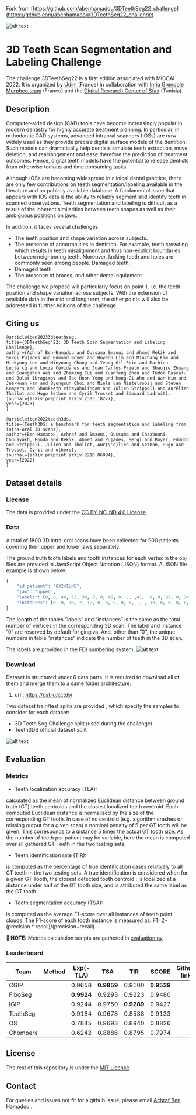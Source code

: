 Fork from [https://github.com/abenhamadou/3DTeethSeg22_challenge](https://github.com/abenhamadou/3DTeethSeg22_challenge)


![alt text](assets/Grand-Challenge-Banner.jpeg)
# 3D Teeth Scan Segmentation and Labeling Challenge
The challenge 3DTeethSeg22 is a first edition associated with MICCAI 2022. It is organized by [Udini](https://www.udini.ai/) (France) in collaboration with [Inria Grenoble Morpheo team](https://team.inria.fr/morpheo/) (France) and the [Digital Research Center of Sfax](http://www.crns.rnrt.tn/) (Tunisia).

## Description
Computer-aided design (CAD) tools have become increasingly popular in modern dentistry for highly accurate treatment 
planning. In particular, in orthodontic CAD systems, advanced intraoral scanners (IOSs) are now widely used as they 
provide precise digital surface models of the dentition. Such models can dramatically help dentists simulate teeth 
extraction, move, deletion, and rearrangement and ease therefore the prediction of treatment outcomes. Hence, 
digital teeth models have the potential to release dentists from otherwise tedious and time consuming tasks.

Although IOSs are becoming widespread in clinical dental practice, there are only few contributions on teeth
segmentation/labeling available in the literature and no publicly available database. A fundamental issue that 
appears with IOS data is the ability to reliably segment and identify teeth in scanned observations. 
Teeth segmentation and labeling is difficult as a result of the inherent similarities between teeth shapes as well 
as their ambiguous positions on jaws.

In addition, it faces several challenges:

 * The teeth position and shape variation across subjects.
 * The presence of abnormalities in dentition. For example, teeth crowding which results in teeth misalignment and thus non-explicit boundaries between neighboring teeth. Moreover, lacking teeth and holes are commonly seen among people.
Damaged teeth.
 * Damaged teeth.
 * The presence of braces, and other dental equipment

 The challenge we propose will particularly focus on point 1, i.e. the teeth position and shape variation across subjects. With the extension of available data in the mid and long term, the other points will also be addressed in further editions of the challenge.


## Citing us

```
@article{ben20233dteethseg,
title={3DTeethSeg'22: 3D Teeth Scan Segmentation and Labeling Challenge},
author={Achraf Ben-Hamadou and Oussama Smaoui and Ahmed Rekik and Sergi Pujades and Edmond Boyer and Hoyeon Lim and Minchang Kim and Minkyung Lee and Minyoung Chung and Yeong-Gil Shin and Mathieu Leclercq and Lucia Cevidanes and Juan Carlos Prieto and Shaojie Zhuang and Guangshun Wei and Zhiming Cui and Yuanfeng Zhou and Tudor Dascalu and Bulat Ibragimov and Tae-Hoon Yong and Hong-Gi Ahn and Wan Kim and Jae-Hwan Han and Byungsun Choi and Niels van Nistelrooij and Steven Kempers and Shankeeth Vinayahalingam and Julien Strippoli and Aurélien Thollot and Hugo Setbon and Cyril Trosset and Edouard Ladroit},
journal={arXiv preprint arXiv:2305.18277},
year={2023}
}

@article{ben2022teeth3ds,
title={Teeth3DS: a benchmark for teeth segmentation and labeling from intra-oral 3D scans},
author={Ben-Hamadou, Achraf and Smaoui, Oussama and Chaabouni-Chouayakh, Houda and Rekik, Ahmed and Pujades, Sergi and Boyer, Edmond and Strippoli, Julien and Thollot, Aur{\'e}lien and Setbon, Hugo and Trosset, Cyril and others},
journal={arXiv preprint arXiv:2210.06094},
year={2022}
}
```

## Dataset details
### License

The data is provided under the [CC BY-NC-ND 4.0 License](https://creativecommons.org/licenses/by-nc-nd/4.0/)

### Data
A total of 1800 3D intra-oral scans have been collected for 900 patients covering their upper and lower jaws separately. 

The ground truth tooth labels and tooth instances for each vertex in the obj
files are provided in JavaScript Object Notation (JSON) format. A JSON file
example is shown below:
```python
{
    "id_patient": "6X24ILNE", 
    "jaw": "upper",
    "labels": [0, 0, 44, 33, 34, 0, 0, 45, 0, .. ,41,  0, 0, 37, 0, 34, 45, 0, 31, 36], 
    "instances": [0, 0, 10, 2, 12, 0, 0, 9, 0, 0, .. , 10, 0, 0, 8, 0, 0, 9, 0, 1, 8, 13],
}
```
The length of the tables ”labels” and ”instances” is the same as the total number of vertices in the corresponding 3D scan. The label and instance ”0” are
reserved by default for gingiva. And, other than ”0”, the unique numbers in table ”instances” indicate the number of teeth in the 3D scan.

The labels are provided in the FDI numbering system.
![alt text](assets/samples.png)

### Download

Dataset is structured under 6 data parts. It is required to download all of them and merge them to a same folder architecture.
1. url : https://osf.io/xctdy/

Two dataset train/test splits are provided , which specify the samples to consider for each dataset:
* 3D Teeth Seg Challenge split (used during the challenge)
* Teeth3DS official dataset split

![alt text](assets/train_test_split.png)


## Evaluation
### Metrics
* Teeth localization accuracy (TLA):

calculated as the mean of normalized Euclidean distance between ground truth (GT) teeth centroids and the closest localized teeth centroid. 
Each computed Euclidean distance is normalized by the size of the corresponding GT tooth. 
In case of no centroid (e.g. algorithm crashes or missing output for a given scan) a nominal penalty of 5 per GT tooth 
will be given. This corresponds to a distance 5 times the actual GT tooth size. As the number of teeth per patient may
be variable, here the mean is computed over all gathered GT Teeth in the two testing sets.

* Teeth identification rate (TIR): 

is computed as the percentage of true identification cases relatively to all GT teeth in the two testing sets. A true identification is considered when for a given GT Tooth, the closest detected tooth centroid : is localized at a distance under half of the GT tooth size, and is attributed the same label as the GT tooth
* Teeth segmentation accuracy (TSA): 

is computed as the average F1-score over all instances of teeth point clouds. 
The F1-score of each tooth instance is measured as:
F1=2*(precision * recall)/(precision+recall)

**📌 NOTE:** Metrics calculation scripts are gathered in [evaluation.py](evaluation/evaluation.py)
### Leaderboard
| Team     | Method | Exp(-TLA)  | TSA        | TIR        | SCORE      | Github link |
|----------|--------|------------|------------|------------|------------|-------------|
| CGIP     |    | 0.9658     | **0.9859** | 0.9100     | **0.9539** |             |
| FiboSeg  |    | **0.9924** | 0.9293           | 0.9223     | 0.9480     |             |
| IGIP     |    |         0.9244    |  0.9750          | **0.9289** | 0.9427     |             |
| TeethSeg |    |      0.9184      |     0.9678       |       0.8538     | 0.9133     |             |
| OS       |    |      0.7845      |     0.9693       |        0.8940     | 0.8826     |             |
| Chompers |    |        0.6242     |         0.8886    |   0.8795         | 0.7974     |             |

## License 
The rest of this repository is under the [MIT License](https://choosealicense.com/licenses/mit/).

## Contact
For queries and issues not fit for a github issue, please email [Achraf Ben Hamadou](mailto:achraf.benhamadou@crns.rnrt.tn) .
